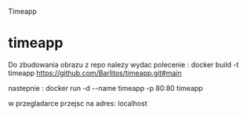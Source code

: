 Timeapp
# timeapp

Do zbudowania obrazu z repo nalezy wydac polecenie : 
docker build -t timeapp https://github.com/Barlitos/timeapp.git#main

nastepnie : 
docker run -d --name timeapp -p 80:80 timeapp

w przegladarce przejsc na adres: localhost
